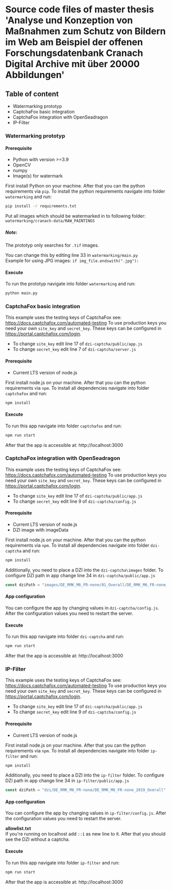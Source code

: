 # Source code files of master thesis 'Analyse und Konzeption von Maßnahmen zum Schutz von Bildern im Web am Beispiel der offenen Forschungsdatenbank Cranach Digital Archive mit über 20000 Abbildungen'

## Table of content
- Watermarking prototyp
- CaptchaFox basic integration
- CaptchaFox integration with OpenSeadragon
- IP-Filter

### Watermarking prototyp

#### Prerequisite
- Python with version >=3.9
- OpenCV
- numpy
- Image(s) for watermark

First install Python on your machine. After that you can the python requirements via `pip`.
To install the python requirements navigate into folder `watermarking` and run:
```bash
pip install -r requirements.txt
```

Put all images which should be watermarked in to following folder: `watermarking/cranach-data/RAW_PAINTINGS`
##### Note:
The prototyp only searches for `.tif` images.

You can change this by editing line 33 in `watermarking/main.py`  
Example for using JPG images: `if img_file.endswith(".jpg"):`

#### Execute
To run the prototyp navigate into folder `watermarking` and run:
```bash
python main.py
```

### CaptchaFox basic integration
This example uses the testing keys of CaptchaFox see: https://docs.captchafox.com/automated-testing
To use production keys you need your own `site_key` and `secret_key`.
These keys can be configured in https://portal.captchafox.com/login.
- To change `site_key` edit line 17 of `dzi-captcha/public/app.js`
- To change `secret_key` edit line 7 of `dzi-captcha/server.js`

#### Prerequisite
- Current LTS version of node.js

First install node.js on your machine. After that you can the python requirements via `npm`.
To install all dependencies navigate into folder `captchafox` and run:
```bash
npm install
```

#### Execute
To run this app navigate into folder `captchafox` and run:
```bash
npm run start
```
After that the app is accessible at: http://localhost:3000

### CaptchaFox integration with OpenSeadragon
This example uses the testing keys of CaptchaFox see: https://docs.captchafox.com/automated-testing
To use production keys you need your own `site_key` and `secret_key`.
These keys can be configured in https://portal.captchafox.com/login.
- To change `site_key` edit line 17 of `dzi-captcha/public/app.js`
- To change `secret_key` edit line 9 of `dzi-captcha/config.js`

#### Prerequisite
- Current LTS version of node.js
- DZI image with imageData

First install node.js on your machine. After that you can the python requirements via `npm`.
To install all dependencies navigate into folder `dzi-captcha` and run:
```bash
npm install
```
Additionally, you need to place a DZI into the `dzi-captcha\images` folder.
To configure DZI path in app change line 34 in `dzi-captcha/public/app.js`
```js
const dziPath = "images/DE_RMK_M6_FR-none/01_Overall/DE_RMK_M6_FR-none_2019_Overall.dzi"
```

#### App configuration
You can configure the app by changing values in `dzi-captcha/config.js`.
After the configuration values you need to restart the server.

#### Execute
To run this app navigate into folder `dzi-captcha` and run:
```bash
npm run start
```
After that the app is accessible at: http://localhost:3000

### IP-Filter
This example uses the testing keys of CaptchaFox see: https://docs.captchafox.com/automated-testing
To use production keys you need your own `site_key` and `secret_key`.
These keys can be configured in https://portal.captchafox.com/login.
- To change `site_key` edit line 17 of `dzi-captcha/public/app.js`
- To change `secret_key` edit line 9 of `dzi-captcha/config.js`

#### Prerequisite
- Current LTS version of node.js

First install node.js on your machine. After that you can the python requirements via `npm`.
To install all dependencies navigate into folder `ip-filter` and run:
```bash
npm install
```
Additionally, you need to place a DZI into the `ip-filter` folder.
To configure DZI path in app change line 34 in `ip-filter/public/app.js`
```js
const dziPath = "dzi/DE_RMK_M6_FR-none/DE_RMK_M6_FR-none_2019_Overall"
```

#### App configuration
You can configure the app by changing values in `ip-filter/config.js`.
After the configuration values you need to restart the server.

**allowlist.txt**  
If you're running on localhost add `::1` as new line to it.
After that you should see the DZI without a captcha.

#### Execute
To run this app navigate into folder `ip-filter` and run:
```bash
npm run start
```
After that the app is accessible at: http://localhost:3000   
